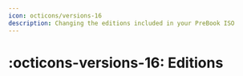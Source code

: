 ```yaml
---
icon: octicons/versions-16
description: Changing the editions included in your PreBook ISO
---
```


# :octicons-versions-16: Editions